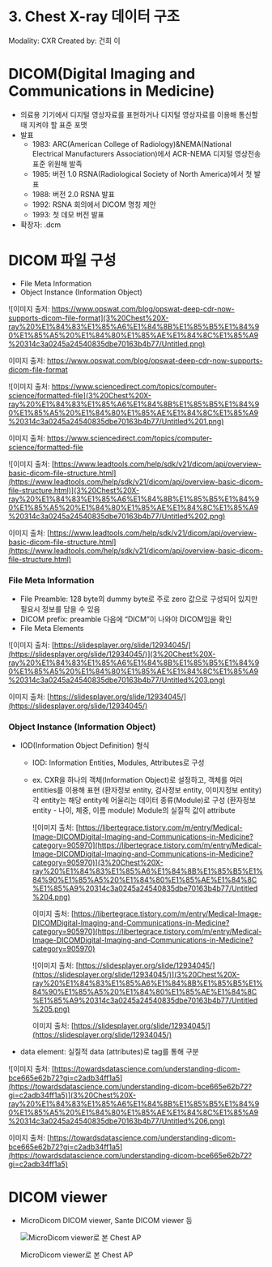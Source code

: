 # 3. Chest X-ray 데이터 구조

Modality: CXR
Created by: 건희 이

# DICOM(Digital Imaging and Communications in Medicine)

- 의료용 기기에서 디지털 영상자료를 표현하거나 디지털 영상자료를 이용해 통신할 때 지켜야 할 표준 포맷
- 발표
    - 1983: ARC(American College of Radiology)&NEMA(National Electrical Manufacturers Association)에서 ACR-NEMA 디지털 영상전송 표준 위원해 발족
    - 1985: 버전 1.0 RSNA(Radiological Society of North America)에서 첫 발표
    - 1988: 버전 2.0 RSNA 발표
    - 1992: RSNA 회의에서 DICOM 명칭 제안
    - 1993: 첫 데모 버전 발표
- 확장자: .dcm

# DICOM 파일 구성

- File Meta Information
- Object Instance (Information Object)

![이미지 출저: https://www.opswat.com/blog/opswat-deep-cdr-now-supports-dicom-file-format](3%20Chest%20X-ray%20%E1%84%83%E1%85%A6%E1%84%8B%E1%85%B5%E1%84%90%E1%85%A5%20%E1%84%80%E1%85%AE%E1%84%8C%E1%85%A9%20314c3a0245a24540835dbe70163b4b77/Untitled.png)

이미지 출저: https://www.opswat.com/blog/opswat-deep-cdr-now-supports-dicom-file-format

![이미지 출처: https://www.sciencedirect.com/topics/computer-science/formatted-file](3%20Chest%20X-ray%20%E1%84%83%E1%85%A6%E1%84%8B%E1%85%B5%E1%84%90%E1%85%A5%20%E1%84%80%E1%85%AE%E1%84%8C%E1%85%A9%20314c3a0245a24540835dbe70163b4b77/Untitled%201.png)

이미지 출처: https://www.sciencedirect.com/topics/computer-science/formatted-file

![이미지 출처: [https://www.leadtools.com/help/sdk/v21/dicom/api/overview-basic-dicom-file-structure.html](https://www.leadtools.com/help/sdk/v21/dicom/api/overview-basic-dicom-file-structure.html)](3%20Chest%20X-ray%20%E1%84%83%E1%85%A6%E1%84%8B%E1%85%B5%E1%84%90%E1%85%A5%20%E1%84%80%E1%85%AE%E1%84%8C%E1%85%A9%20314c3a0245a24540835dbe70163b4b77/Untitled%202.png)

이미지 출처: [https://www.leadtools.com/help/sdk/v21/dicom/api/overview-basic-dicom-file-structure.html](https://www.leadtools.com/help/sdk/v21/dicom/api/overview-basic-dicom-file-structure.html)

### File Meta Information

- File Preamble: 128 byte의 dummy byte로 주로 zero 값으로 구성되어 있지만 필요시 정보를 담을 수 있음
- DICOM prefix: preamble 다음에 “DICM”이 나와야 DICOM임을 확인
- File Meta Elements

![이미지 출처: [https://slidesplayer.org/slide/12934045/](https://slidesplayer.org/slide/12934045/)](3%20Chest%20X-ray%20%E1%84%83%E1%85%A6%E1%84%8B%E1%85%B5%E1%84%90%E1%85%A5%20%E1%84%80%E1%85%AE%E1%84%8C%E1%85%A9%20314c3a0245a24540835dbe70163b4b77/Untitled%203.png)

이미지 출처: [https://slidesplayer.org/slide/12934045/](https://slidesplayer.org/slide/12934045/)

### Object Instance (Information Object)

- IOD(Information Object Definition) 형식
    - IOD: Information Entities, Modules, Attributes로 구성
    - ex. CXR을 하나의 객체(Information Object)로 설정하고, 객체를 여러 entities를 이용해 표현 (환자정보 entity, 검사정보 entity, 이미지정보 entity)
    각 entity는 해당 entity에 어울리는 데이터 종류(Module)로 구성 (환자정보 entity - 나이, 체중, 이름 module)
    Module의 실질적 값이 attribute
        
        ![이미지 출처: [https://libertegrace.tistory.com/m/entry/Medical-Image-DICOMDigital-Imaging-and-Communications-in-Medicine?category=905970](https://libertegrace.tistory.com/m/entry/Medical-Image-DICOMDigital-Imaging-and-Communications-in-Medicine?category=905970)](3%20Chest%20X-ray%20%E1%84%83%E1%85%A6%E1%84%8B%E1%85%B5%E1%84%90%E1%85%A5%20%E1%84%80%E1%85%AE%E1%84%8C%E1%85%A9%20314c3a0245a24540835dbe70163b4b77/Untitled%204.png)
        
        이미지 출처: [https://libertegrace.tistory.com/m/entry/Medical-Image-DICOMDigital-Imaging-and-Communications-in-Medicine?category=905970](https://libertegrace.tistory.com/m/entry/Medical-Image-DICOMDigital-Imaging-and-Communications-in-Medicine?category=905970)
        
        ![이미지 출처: [https://slidesplayer.org/slide/12934045/](https://slidesplayer.org/slide/12934045/)](3%20Chest%20X-ray%20%E1%84%83%E1%85%A6%E1%84%8B%E1%85%B5%E1%84%90%E1%85%A5%20%E1%84%80%E1%85%AE%E1%84%8C%E1%85%A9%20314c3a0245a24540835dbe70163b4b77/Untitled%205.png)
        
        이미지 출처: [https://slidesplayer.org/slide/12934045/](https://slidesplayer.org/slide/12934045/)
        
- data element: 실질적 data (attributes)로 tag를 통해 구분

![이미지 출처: [https://towardsdatascience.com/understanding-dicom-bce665e62b72?gi=c2adb34ff1a5](https://towardsdatascience.com/understanding-dicom-bce665e62b72?gi=c2adb34ff1a5)](3%20Chest%20X-ray%20%E1%84%83%E1%85%A6%E1%84%8B%E1%85%B5%E1%84%90%E1%85%A5%20%E1%84%80%E1%85%AE%E1%84%8C%E1%85%A9%20314c3a0245a24540835dbe70163b4b77/Untitled%206.png)

이미지 출처: [https://towardsdatascience.com/understanding-dicom-bce665e62b72?gi=c2adb34ff1a5](https://towardsdatascience.com/understanding-dicom-bce665e62b72?gi=c2adb34ff1a5)

# DICOM viewer

- MicroDicom DICOM viewer, Sante DICOM viewer 등
    
    ![MicroDicom viewer로 본 Chest AP](3%20Chest%20X-ray%20%E1%84%83%E1%85%A6%E1%84%8B%E1%85%B5%E1%84%90%E1%85%A5%20%E1%84%80%E1%85%AE%E1%84%8C%E1%85%A9%20314c3a0245a24540835dbe70163b4b77/Untitled%207.png)
    
    MicroDicom viewer로 본 Chest AP